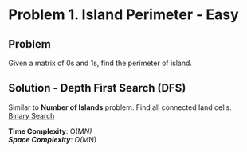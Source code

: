 # Problem 1. Island Perimeter - Easy

## Problem
Given a matrix of 0s and 1s, find the perimeter of island.

## Solution - Depth First Search (DFS)
Similar to **Number of Islands** problem. Find all connected land cells. <br />
[Binary Search](https://github.com/jecjung520/Algorithm/blob/main/Two%20Pointers/Pair%20with%20Target%20Sum%20-%20Easy/targetSum1.cc)

**Time Complexity**: O(M*N) <br />
**Space Complexity**: O(M*N)